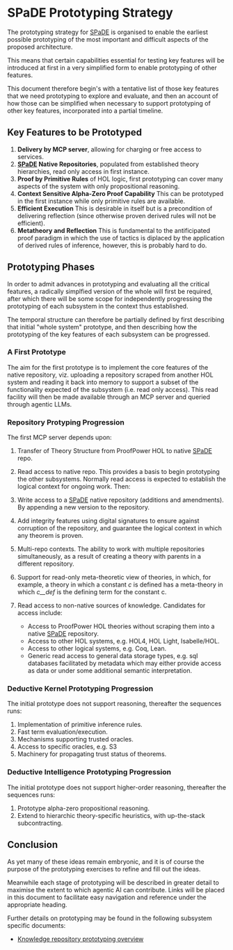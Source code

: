 # SPaDE Prototyping Strategy

The prototyping strategy for [SPaDE](../tlad001.md#spade) is organised to enable the earliest possible prototyping of the most important and difficult aspects of the proposed architecture.

This means that certain capabilities essential for testing key features will be introduced at first in a very simplified form to enable prototyping of other features.

This document therefore begin's with a tentative list of those key features that we need prototyping to explore and evaluate, and then an account of how those can be simplified when necessary to support prototyping of other key features, incorporated into a partial timeline.

## Key Features to be Prototyped

1. **Delivery by MCP server**, allowing for charging or free access to services.
2. **[SPaDE](../tlad001.md#spade) Native Repositories**, populated from established theory hierarchies, read only access in first instance.
3. **Proof by Primitive Rules** of HOL logic, first prototyping can cover many aspects of the system with only propositional reasoning.
4. **Context Sensitive Alpha-Zero Proof Capability** This can be prototyped in the first instance while only primitive rules are available.
5. **Efficient Execution** This is desirable in itself but is a precondition of delivering reflection (since otherwise proven derived rules will not be efficient).
6. **Metatheory and Reflection** This is fundamental to the antificipated proof paradigm in which the use of tactics is diplaced by the application of derived rules of inference, however, this is probably hard to do.

## Prototyping Phases

In order to admit advances in prototyping and evaluating all the critical features, a radically simplfied version of the whole will first be required, after which there will be some scope for independently progressing the prototyping of each subsystem in the context thus established.

The temporal structure can therefore be partially defined by first describing that initial "whole system" prototype, and then describing how the prototyping of the key features of each subsystem can be progressed.

### A First Prototype

The aim for the first prototype is to implement the core features of the native repository, viz. uploading a repository scraped from another HOL system and reading it back into memory to support a subset of the functionality expected of the subsystem (i.e. read only access).
This read facility will then be made available through an MCP server and queried through agentic LLMs.

### Repository Protyping Progression

The first MCP server depends upon:

1. Transfer of Theory Structure from ProofPower HOL to native [SPaDE](../tlad001.md#spade) repo.

2. Read access to native repo.
  This provides a basis to begin prototyping the other subsystems.
  Normally read access is expected to establish the logical context for ongoing work.
  Then:

3. Write access to a [SPaDE](../tlad001.md#spade) native repository (additions and amendments).  By appending a new version to the repository.

4. Add integrity features using digital signatures to ensure against corruption of the repository, and guarantee the logical context in which any theorem is proven.

5. Multi-repo contexts.  The ability to work with multiple repositories simultaneously, as a result of creating a theory with parents in a different repository.

6. Support for read-only meta-theoretic view of theories, in which, for example, a theory in which a constant *c* is defined has a meta-theory in which *c__def* is the defining term for the constant c.

7. Read access to non-native sources of knowledge.  Candidates for access include:
   - Access to ProofPower HOL theories without scraping them into a native [SPaDE](../tlad001.md#spade) repository.
   - Access to other HOL systems, e.g. HOL4, HOL Light, Isabelle/HOL.
   - Access to other logical systems, e.g. Coq, Lean.
   - Generic read access to general data storage types, e.g. sql databases facilitated by metadata which may either provide access as data or under some additional semantic interpretation.

### Deductive Kernel Prototyping Progression

The initial prototype does not support reasoning, thereafter the sequences runs:

1. Implementation of primitive inference rules.
2. Fast term evaluation/execution.
3. Mechanisms supporting trusted oracles.
4. Access to specific oracles, e.g. S3
5. Machinery for propagating trust status of theorems.

### Deductive Intelligence Prototyping Progression

The initial prototype does not support higher-order reasoning, thereafter the sequences runs:

1. Prototype alpha-zero propositional reasoning.
2. Extend to hierarchic theory-specific heuristics, with up-the-stack subcontracting.

## Conclusion

As yet many of these ideas remain embryonic, and it is of course the purpose of the prototyping exercises to refine and fill out the ideas.

Meanwhile each stage of prototyping will be described in greater detail to maximise the extent to which agentic AI can contribute.
Links will be placed in this document to facilitate easy navigation and reference under the appropriate heading.

Further details on prototyping may be found in the following subsystem specific documents:

- [Knowledge repository prototyping overview](../../kr/krhd002.md)
